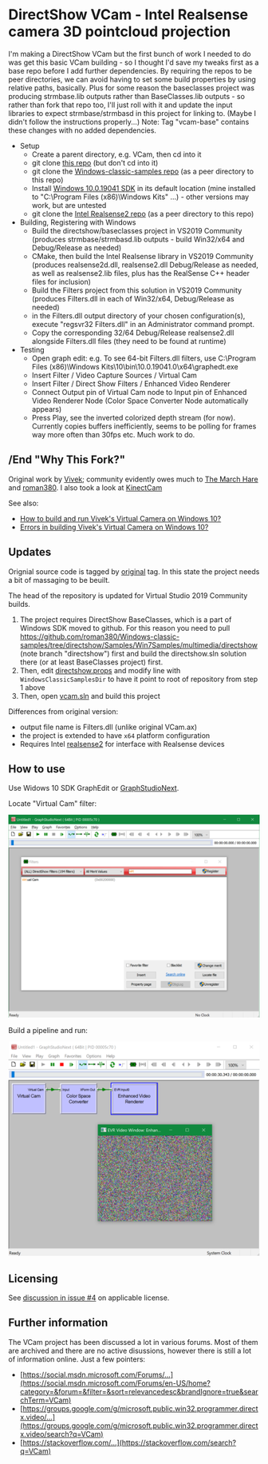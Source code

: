 # DirectShow VCam - Intel Realsense camera 3D pointcloud projection

I'm making a DirectShow VCam but the first bunch of work I needed to do was get this basic VCam building - so I thought I'd save my tweaks first as a base repo before I add further dependencies. By requiring the repos to be peer directories, we can avoid having to set some build properties by using relative paths, basically. Plus for some reason the baseclasses project was producing strmbase.lib outputs rather than BaseClasses.lib outputs - so rather than fork that repo too, I'll just roll with it and update the input libraries to expect strmbase/strmbasd in this project for linking to. (Maybe I didn't follow the instructions properly...)
Note: Tag "vcam-base" contains these changes with no added dependencies.

- Setup
  - Create a parent directory, e.g. VCam, then cd into it
  - git clone [this repo](https://github.com/CitizenOneX/vcam-realsense) (but don't cd into it)
  - git clone the [Windows-classic-samples repo](https://github.com/roman380/Windows-classic-samples) (as a peer directory to this repo)
  - Install [Windows 10.0.19041 SDK](https://developer.microsoft.com/en-us/windows/downloads/sdk-archive/) in its default location (mine installed to "C:\Program Files (x86)\Windows Kits\" ...) - other versions may work, but are untested
  - git clone the [Intel Realsense2 repo](https://github.com/IntelRealSense/librealsense) (as a peer directory to this repo)
- Building, Registering with Windows
  - Build the directshow/baseclasses project in VS2019 Community (produces strmbase/strmbasd.lib outputs - build Win32/x64 and Debug/Release as needed)
  - CMake, then build the Intel Realsense library in VS2019 Community (produces realsense2d.dll, realsense2.dll Debug/Release as needed, as well as realsense2.lib files, plus has the RealSense C++ header files for inclusion)
  - Build the Filters project from this solution in VS2019 Community (produces Filters.dll in each of Win32/x64, Debug/Release as needed)
  - in the Filters.dll output directory of your chosen configuration(s), execute "regsvr32 Filters.dll" in an Administrator command prompt.
  - Copy the corresponding 32/64 Debug/Release realsense2.dll alongside Filters.dll files (they need to be found at runtime)
- Testing
  - Open graph edit: e.g. To see 64-bit Filters.dll filters, use C:\Program Files (x86)\Windows Kits\10\bin\10.0.19041.0\x64\graphedt.exe
  - Insert Filter / Video Capture Sources / Virtual Cam
  - Insert Filter / Direct Show Filters / Enhanced Video Renderer
  - Connect Output pin of Virtual Cam node to Input pin of Enhanced Video Renderer Node (Color Space Converter Node automatically appears)
  - Press Play, see the inverted colorized depth stream (for now). Currently copies buffers inefficiently, seems to be polling for frames way more often than 30fps etc. Much work to do.

## /End "Why This Fork?"

Original work by [Vivek](https://groups.google.com/g/microsoft.public.win32.programmer.directx.video/c/1beZkSCb0KE/m/5VF366wR3CcJ); community evidently owes much to [The March Hare](https://web.archive.org/web/20060813155608/http://tmhare.mvps.org/) and [roman380](https://github.com/roman380/tmhare.mvps.org-vcam). I also took a look at [KinectCam](https://github.com/dsouzae/KinectCam)

See also:

* [How to build and run Vivek's Virtual Camera on Windows 10?](https://stackoverflow.com/a/65698434/868014)
* [Errors in building Vivek's Virtual Camera on Windows 10?](https://stackoverflow.com/a/65758769/868014)

## Updates

Orignial source code is tagged by [original](https://github.com/roman380/tmhare.mvps.org-vcam/releases/tag/original) tag. In this state the project needs a bit of massaging to be beuilt.

The head of the repository is updated for Virtual Studio 2019 Community builds.

1. The project requires DirectShow BaseClasses, which is a part of Windows SDK moved to github. For this reason you need to pull https://github.com/roman380/Windows-classic-samples/tree/directshow/Samples/Win7Samples/multimedia/directshow (note branch "directshow") first and build the directshow.sln solution there (or at least BaseClasses project) first.
2. Then, edit [directshow.props](directshow.props) and modify line with `WindowsClassicSamplesDir` to have it point to root of repository from step 1 above
3. Then, open [vcam.sln](vcam.sln) and build this project

Differences from original version:

- output file name is Filters.dll (unlike original VCam.ax)
- the project is extended to have `x64` platform configuration
- Requires Intel [realsense2](https://github.com/IntelRealSense/librealsense) for interface with Realsense devices

## How to use

Use Widows 10 SDK GraphEdit or [GraphStudioNext](https://github.com/cplussharp/graph-studio-next).

Locate "Virtual Cam" filter:

![](README-01.png)

Build a pipeline and run:

![](README-02.png)

## Licensing

See [discussion in issue #4](https://github.com/roman380/tmhare.mvps.org-vcam/issues/4) on applicable license.

## Further information

The VCam project has been discussed a lot in various forums. Most of them are archived and there are no active disussions, however there is still a lot of information online. Just a few pointers:

- [https://social.msdn.microsoft.com/Forums/...](https://social.msdn.microsoft.com/Forums/en-US/home?category=&forum=&filter=&sort=relevancedesc&brandIgnore=true&searchTerm=VCam)
- [https://groups.google.com/g/microsoft.public.win32.programmer.directx.video/...](https://groups.google.com/g/microsoft.public.win32.programmer.directx.video/search?q=VCam)
- [https://stackoverflow.com/...](https://stackoverflow.com/search?q=VCam)
